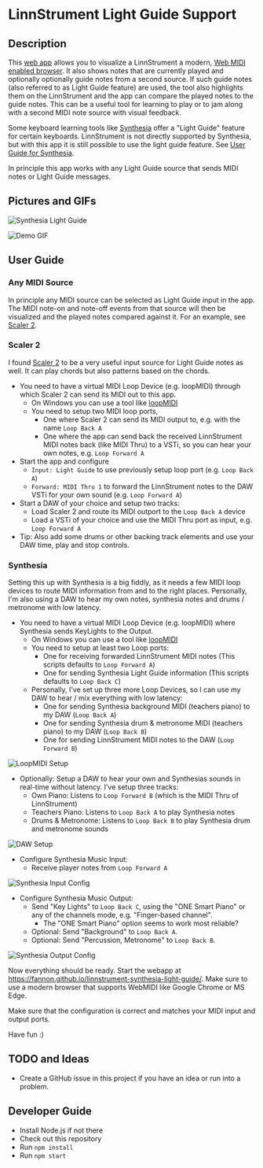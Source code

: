 # LinnStrument Light Guide Support

## Description

This [web app](https://fannon.github.io/linnstrument-light-guide/) allows you to visualize a LinnStrument a modern, [Web MIDI enabled browser](https://caniuse.com/midi). 
It also shows notes that are currently played and optionally optionally guide notes from a second source.
If such guide notes (also referred to as Light Guide feature) are used, the tool also highlights them on the LinnStrument and the app can compare the played notes to the guide notes.
This can be a useful tool for learning to play or to jam along with a second MIDI note source with visual feedback.

Some keyboard learning tools like [Synthesia](https://synthesiagame.com/) offer a "Light Guide" feature for certain keyboards.
LinnStrument is not directly supported by Synthesia, but with this app it is still possible to use the light guide feature.
See [User Guide for Synthesia](#synthesia).

In principle this app works with any Light Guide source that sends MIDI notes or Light Guide messages.

## Pictures and GIFs

![Synthesia Light Guide](./assets/linnstrument-synthesia-light-guide.jpg)

![Demo GIF](./assets/linnstrument-light-guide-demo.gif)

## User Guide

### Any MIDI Source

In principle any MIDI source can be selected as Light Guide input in the app. The MIDI note-on and note-off events from that source will then be visualized and the played notes compared against it. 
For an example, see [Scaler 2](#scaler-2).

### Scaler 2

I found [Scaler 2](https://www.scalerplugin.com/) to be a very useful input source for Light Guide notes as well. 
It can play chords but also patterns based on the chords.  

* You need to have a virtual MIDI Loop Device (e.g. loopMIDI) through which Scaler 2 can send its MIDI out to this app.
  * On Windows you can use a tool like [loopMIDI](https://www.tobias-erichsen.de/software/loopmidi.html)
  * You need to setup two MIDI loop ports,
    * One where Scaler 2 can send its MIDI output to, e.g. with the name `Loop Back A`
    * One where the app can send back the received LinnStrument MIDI notes back (like MIDI Thru) to a VSTi, so you can hear your own notes, e.g. `Loop Forward A`
* Start the app and configure 
  * `Input: Light Guide` to use previously setup loop port (e.g. `Loop Back A`)
  * `Forward: MIDI Thru 1` to forward the LinnStrument notes to the DAW VSTi for your own sound (e.g. `Loop Forward A`)
* Start a DAW of your choice and setup two tracks:
  * Load Scaler 2 and route its MIDI outport to the `Loop Back A` device
  * Load a VSTi of your choice and use the MIDI Thru port as input, e.g. `Loop Forward A`
* Tip: Also add some drums or other backing track elements and use your DAW time, play and stop controls. 

### Synthesia

Setting this up with Synthesia is a big fiddly, as it needs a few MIDI loop devices to route MIDI information from and to the right places.
Personally, I'm also using a DAW to hear my own notes, synthesia notes and drums / metronome with low latency.

* You need to have a virtual MIDI Loop Device (e.g. loopMIDI) where Synthesia sends KeyLights to the Output.
  * On Windows you can use a tool like [loopMIDI](https://www.tobias-erichsen.de/software/loopmidi.html)
  * You need to setup at least two Loop ports:
    * One for receiving forwarded LinnStrument MIDI notes (This scripts defaults to `Loop Forward A`)
    * One for sending Synthesia Light Guide information (This scripts defaults to `Loop Back C`)
  * Personally, I've set up three more Loop Devices, so I can use my DAW to hear / mix everything with low latency:
    * One for sending Synthesia background MIDI (teachers piano) to my DAW (`Loop Back A`)
    * One for sending Synthesia drum & metronome MIDI (teachers piano) to my DAW (`Loop Back B`)
    * One for sending LinnStrument MIDI notes to the DAW (`Loop Forward B`)

![LoopMIDI Setup](./assets/loopMIDI.png)

* Optionally: Setup a DAW to hear your own and Synthesias sounds in real-time without latency. I've setup three tracks:
  * Own Piano: Listens to `Loop Forward B` (which is the MIDI Thru of LinnStrument)
  * Teachers Piano: Listens to `Loop Back A` to play Synthesia notes
  * Drums & Metronome: Listens to `Loop Back B` to play Synthesia drum and metronome sounds

![DAW Setup](./assets/daw.png)

* Configure Synthesia Music Input:
  * Receive player notes from `Loop Forward A`

![Synthesia Input Config](./assets/synthesia-input.png)

* Configure Synthesia Music Output:
  * Send "Key Lights" to `Loop Back C`, using the "ONE Smart Piano" or any of the channels mode, e.g. "Finger-based channel".
    * The "ONE Smart Piano" option seems to work most reliable?
  * Optional: Send "Background" to `Loop Back A`.
  * Optional: Send "Percussion, Metronome" to `Loop Back B`.

![Synthesia Output Config](./assets/synthesia-output.png)

Now everything should be ready. Start the webapp at https://fannon.github.io/linnstrument-synthesia-light-guide/.
Make sure to use a modern browser that supports WebMIDI like Google Chrome or MS Edge.

Make sure that the configuration is correct and matches your MIDI input and output ports.

Have fun :)

## TODO and Ideas

* Create a GitHub issue in this project if you have an idea or run into a problem.

## Developer Guide

* Install Node.js if not there
* Check out this repository
* Run `npm install`
* Run `npm start` 

